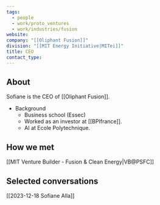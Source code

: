 ```yaml
---
tags:
  - people
  - work/proto_ventures
  - work/industries/fusion
website: 
company: "[[Oliphant Fusion]]"
division: "[[MIT Energy Initiative|MITei]]"
title: CEO
contact_type:
---
```

## About
Sofiane is the CEO of [[Oliphant Fusion]]. 
- Background
	- Business school (Essec)
	- Worked as an investor at [[BPIfrance]].
	- AI at Ecole Polytechnique.

## How we met
[[MIT Venture Builder - Fusion & Clean Energy|VB@PSFC]]

## Selected conversations
[[2023-12-18 Sofiane Alla]]